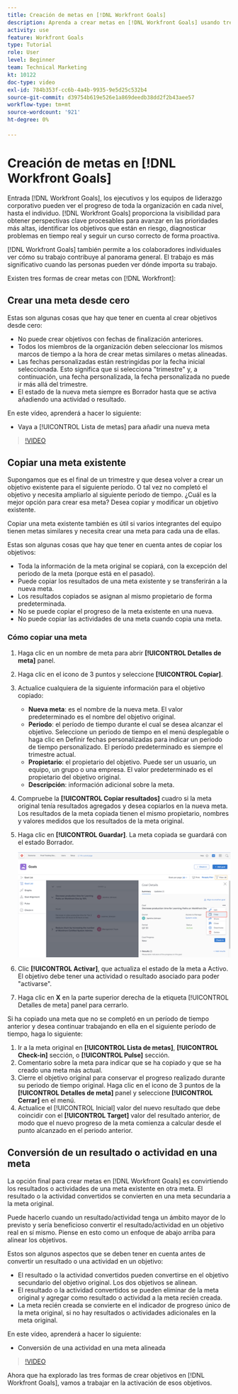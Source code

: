 ```yaml
---
title: Creación de metas en [!DNL Workfront Goals]
description: Aprenda a crear metas en [!DNL Workfront Goals] usando tres opciones diferentes.
activity: use
feature: Workfront Goals
type: Tutorial
role: User
level: Beginner
team: Technical Marketing
kt: 10122
doc-type: video
exl-id: 784b353f-cc6b-4a4b-9935-9e5d25c532b4
source-git-commit: d39754b619e526e1a869deedb38dd2f2b43aee57
workflow-type: tm+mt
source-wordcount: '921'
ht-degree: 0%

---
```


# Creación de metas en [!DNL Workfront Goals]

Entrada [!DNL Workfront Goals], los ejecutivos y los equipos de liderazgo corporativo pueden ver el progreso de toda la organización en cada nivel, hasta el individuo. [!DNL Workfront Goals] proporciona la visibilidad para obtener perspectivas clave procesables para avanzar en las prioridades más altas, identificar los objetivos que están en riesgo, diagnosticar problemas en tiempo real y seguir un curso correcto de forma proactiva.

[!DNL Workfront Goals] también permite a los colaboradores individuales ver cómo su trabajo contribuye al panorama general. El trabajo es más significativo cuando las personas pueden ver dónde importa su trabajo.

Existen tres formas de crear metas con [!DNL Workfront]:

## Crear una meta desde cero

Estas son algunas cosas que hay que tener en cuenta al crear objetivos desde cero:

* No puede crear objetivos con fechas de finalización anteriores.
* Todos los miembros de la organización deben seleccionar los mismos marcos de tiempo a la hora de crear metas similares o metas alineadas.
* Las fechas personalizadas están restringidas por la fecha inicial seleccionada. Esto significa que si selecciona &quot;trimestre&quot; y, a continuación, una fecha personalizada, la fecha personalizada no puede ir más allá del trimestre.
* El estado de la nueva meta siempre es Borrador hasta que se activa añadiendo una actividad o resultado.

En este vídeo, aprenderá a hacer lo siguiente:

* Vaya a [!UICONTROL Lista de metas] para añadir una nueva meta

>[!VIDEO](https://video.tv.adobe.com/v/335191/?quality=12)

## Copiar una meta existente

Supongamos que es el final de un trimestre y que desea volver a crear un objetivo existente para el siguiente período. O tal vez no completó el objetivo y necesita ampliarlo al siguiente período de tiempo. ¿Cuál es la mejor opción para crear esa meta? Desea copiar y modificar un objetivo existente.

Copiar una meta existente también es útil si varios integrantes del equipo tienen metas similares y necesita crear una meta para cada una de ellas.

Estas son algunas cosas que hay que tener en cuenta antes de copiar los objetivos:

* Toda la información de la meta original se copiará, con la excepción del periodo de la meta (porque está en el pasado).
* Puede copiar los resultados de una meta existente y se transferirán a la nueva meta.
* Los resultados copiados se asignan al mismo propietario de forma predeterminada.
* No se puede copiar el progreso de la meta existente en una nueva.
* No puede copiar las actividades de una meta cuando copia una meta.

### Cómo copiar una meta

1. Haga clic en un nombre de meta para abrir **[!UICONTROL Detalles de meta]** panel.
1. Haga clic en el icono de 3 puntos y seleccione **[!UICONTROL Copiar]**.
1. Actualice cualquiera de la siguiente información para el objetivo copiado:
   * **Nueva meta**: es el nombre de la nueva meta. El valor predeterminado es el nombre del objetivo original.
   * **Periodo**: el período de tiempo durante el cual se desea alcanzar el objetivo. Seleccione un periodo de tiempo en el menú desplegable o haga clic en Definir fechas personalizadas para indicar un periodo de tiempo personalizado. El período predeterminado es siempre el trimestre actual.
   * **Propietario**: el propietario del objetivo. Puede ser un usuario, un equipo, un grupo o una empresa. El valor predeterminado es el propietario del objetivo original.
   * **Descripción**: información adicional sobre la meta.

1. Compruebe la **[!UICONTROL Copiar resultados]** cuadro si la meta original tenía resultados agregados y desea copiarlos en la nueva meta. Los resultados de la meta copiada tienen el mismo propietario, nombres y valores medidos que los resultados de la meta original.

1. Haga clic en **[!UICONTROL Guardar]**. La meta copiada se guardará con el estado Borrador.

   ![Una imagen de la [!UICONTROL Detalles de meta] panel en [!DNL Workfront Goals] con el [!UICONTROL Copiar] opción](assets/03-workfront-goals-copy-a-goal.png)

1. Clic **[!UICONTROL Activar]**, que actualiza el estado de la meta a Activo. El objetivo debe tener una actividad o resultado asociado para poder &quot;activarse&quot;.

1. Haga clic en **X** en la parte superior derecha de la etiqueta [!UICONTROL Detalles de meta] panel para cerrarlo.

Si ha copiado una meta que no se completó en un período de tiempo anterior y desea continuar trabajando en ella en el siguiente período de tiempo, haga lo siguiente:

1. Ir a la meta original en **[!UICONTROL Lista de metas]**, **[!UICONTROL Check-in]** sección, o **[!UICONTROL Pulse]** sección.
1. Comentario sobre la meta para indicar que se ha copiado y que se ha creado una meta más actual.
1. Cierre el objetivo original para conservar el progreso realizado durante su periodo de tiempo original. Haga clic en el icono de 3 puntos de la **[!UICONTROL Detalles de meta]** panel y seleccione **[!UICONTROL Cerrar]** en el menú.
1. Actualice el [!UICONTROL Inicial] valor del nuevo resultado que debe coincidir con el **[!UICONTROL Target]** valor del resultado anterior, de modo que el nuevo progreso de la meta comienza a calcular desde el punto alcanzado en el periodo anterior.

## Conversión de un resultado o actividad en una meta

La opción final para crear metas en [!DNL Workfront Goals] es convirtiendo los resultados o actividades de una meta existente en otra meta. El resultado o la actividad convertidos se convierten en una meta secundaria a la meta original.

Puede hacerlo cuando un resultado/actividad tenga un ámbito mayor de lo previsto y sería beneficioso convertir el resultado/actividad en un objetivo real en sí mismo. Piense en esto como un enfoque de abajo arriba para alinear los objetivos.

Estos son algunos aspectos que se deben tener en cuenta antes de convertir un resultado o una actividad en un objetivo:

* El resultado o la actividad convertidos pueden convertirse en el objetivo secundario del objetivo original. Los dos objetivos se alinean.
* El resultado o la actividad convertidos se pueden eliminar de la meta original y agregar como resultado o actividad a la meta recién creada.
* La meta recién creada se convierte en el indicador de progreso único de la meta original, si no hay resultados o actividades adicionales en la meta original.

En este vídeo, aprenderá a hacer lo siguiente:

* Conversión de una actividad en una meta alineada

>[!VIDEO](https://video.tv.adobe.com/v/335192/?quality=12)

Ahora que ha explorado las tres formas de crear objetivos en [!DNL Workfront Goals], vamos a trabajar en la activación de esos objetivos.
